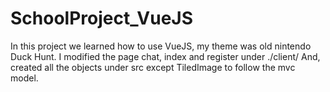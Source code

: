 # SchoolProject_VueJS

In this project we learned how to use VueJS, my theme was old nintendo Duck Hunt.
I modified the page chat, index and register under ./client/
And, created all the objects under src except TiledImage to follow the mvc model.
